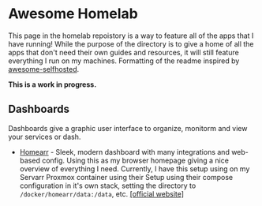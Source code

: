 # Awesome Homelab

This page in the homelab repoistory is a way to feature all of the apps that I have running! While the purpose of the directory is to give a home of all the apps that don't need their own guides and resources, it will still feature everything I run on my machines. Formatting of the readme inspired by [awesome-selfhosted](https://github.com/awesome-selfhosted/awesome-selfhosted).

**This is a work in progress.**

## Dashboards

Dashboards give a graphic user interface to organize, monitorm and view your services or dash.

* [Homearr](https://www.youtube.com/watch?v=A6vcTIzp_Ww) - Sleek, modern dashboard with many integrations and web-based config. Using this as my browser homepage giving a nice overview of everything I need. Currently, I have this setup using on my Servarr Proxmox container using their Setup using their compose configuration in it's own stack, setting the directory to ```/docker/homearr/data:/data```, etc. [[official website]](https://homarr.dev/)

